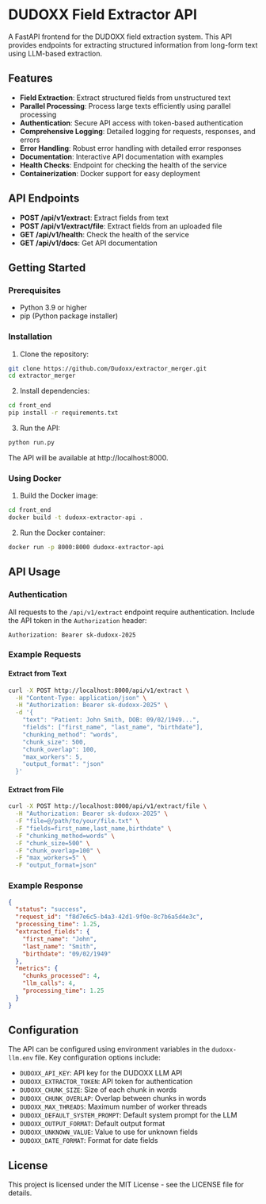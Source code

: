 # DUDOXX Field Extractor API

A FastAPI frontend for the DUDOXX field extraction system. This API provides endpoints for extracting structured information from long-form text using LLM-based extraction.

## Features

- **Field Extraction**: Extract structured fields from unstructured text
- **Parallel Processing**: Process large texts efficiently using parallel processing
- **Authentication**: Secure API access with token-based authentication
- **Comprehensive Logging**: Detailed logging for requests, responses, and errors
- **Error Handling**: Robust error handling with detailed error responses
- **Documentation**: Interactive API documentation with examples
- **Health Checks**: Endpoint for checking the health of the service
- **Containerization**: Docker support for easy deployment

## API Endpoints

- **POST /api/v1/extract**: Extract fields from text
- **POST /api/v1/extract/file**: Extract fields from an uploaded file
- **GET /api/v1/health**: Check the health of the service
- **GET /api/v1/docs**: Get API documentation

## Getting Started

### Prerequisites

- Python 3.9 or higher
- pip (Python package installer)

### Installation

1. Clone the repository:

```bash
git clone https://github.com/Dudoxx/extractor_merger.git
cd extractor_merger
```

2. Install dependencies:

```bash
cd front_end
pip install -r requirements.txt
```

3. Run the API:

```bash
python run.py
```

The API will be available at http://localhost:8000.

### Using Docker

1. Build the Docker image:

```bash
cd front_end
docker build -t dudoxx-extractor-api .
```

2. Run the Docker container:

```bash
docker run -p 8000:8000 dudoxx-extractor-api
```

## API Usage

### Authentication

All requests to the `/api/v1/extract` endpoint require authentication. Include the API token in the `Authorization` header:

```
Authorization: Bearer sk-dudoxx-2025
```

### Example Requests

#### Extract from Text

```bash
curl -X POST http://localhost:8000/api/v1/extract \
  -H "Content-Type: application/json" \
  -H "Authorization: Bearer sk-dudoxx-2025" \
  -d '{
    "text": "Patient: John Smith, DOB: 09/02/1949...",
    "fields": ["first_name", "last_name", "birthdate"],
    "chunking_method": "words",
    "chunk_size": 500,
    "chunk_overlap": 100,
    "max_workers": 5,
    "output_format": "json"
  }'
```

#### Extract from File

```bash
curl -X POST http://localhost:8000/api/v1/extract/file \
  -H "Authorization: Bearer sk-dudoxx-2025" \
  -F "file=@/path/to/your/file.txt" \
  -F "fields=first_name,last_name,birthdate" \
  -F "chunking_method=words" \
  -F "chunk_size=500" \
  -F "chunk_overlap=100" \
  -F "max_workers=5" \
  -F "output_format=json"
```

### Example Response

```json
{
  "status": "success",
  "request_id": "f8d7e6c5-b4a3-42d1-9f0e-8c7b6a5d4e3c",
  "processing_time": 1.25,
  "extracted_fields": {
    "first_name": "John",
    "last_name": "Smith",
    "birthdate": "09/02/1949"
  },
  "metrics": {
    "chunks_processed": 4,
    "llm_calls": 4,
    "processing_time": 1.25
  }
}
```

## Configuration

The API can be configured using environment variables in the `dudoxx-llm.env` file. Key configuration options include:

- `DUDOXX_API_KEY`: API key for the DUDOXX LLM API
- `DUDOXX_EXTRACTOR_TOKEN`: API token for authentication
- `DUDOXX_CHUNK_SIZE`: Size of each chunk in words
- `DUDOXX_CHUNK_OVERLAP`: Overlap between chunks in words
- `DUDOXX_MAX_THREADS`: Maximum number of worker threads
- `DUDOXX_DEFAULT_SYSTEM_PROMPT`: Default system prompt for the LLM
- `DUDOXX_OUTPUT_FORMAT`: Default output format
- `DUDOXX_UNKNOWN_VALUE`: Value to use for unknown fields
- `DUDOXX_DATE_FORMAT`: Format for date fields

## License

This project is licensed under the MIT License - see the LICENSE file for details.
